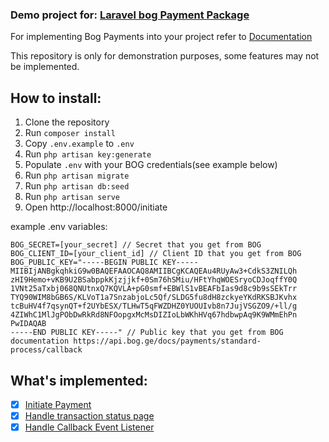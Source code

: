 ### Demo project for: [Laravel bog Payment Package](https://github.com/nikajorjika/laravel-bog-payment)

For implementing Bog Payments into your project refer to [Documentation](https://github.com/nikajorjika/laravel-bog-payment)

This repository is only for demonstration purposes, some features may not be implemented.

## How to install:
1. Clone the repository
2. Run `composer install`
3. Copy `.env.example` to `.env`
4. Run `php artisan key:generate`
5. Populate `.env` with your BOG credentials(see example below)
6. Run `php artisan migrate`
7. Run `php artisan db:seed`
8. Run `php artisan serve`
9. Open http://localhost:8000/initiate


example .env variables: 
```
BOG_SECRET=[your_secret] // Secret that you get from BOG
BOG_CLIENT_ID=[your_client_id] // Client ID that you get from BOG
BOG_PUBLIC_KEY="-----BEGIN PUBLIC KEY-----
MIIBIjANBgkqhkiG9w0BAQEFAAOCAQ8AMIIBCgKCAQEAu4RUyAw3+CdkS3ZNILQh
zHI9Hemo+vKB9U2BSabppkKjzjjkf+0Sm76hSMiu/HFtYhqWOESryoCDJoqffY0Q
1VNt25aTxbj068QNUtnxQ7KQVLA+pG0smf+EBWlS1vBEAFbIas9d8c9b9sSEkTrr
TYQ90WIM8bGB6S/KLVoT1a7SnzabjoLc5Qf/SLDG5fu8dH8zckyeYKdRKSBJKvhx
tcBuHV4f7qsynQT+f2UYbESX/TLHwT5qFWZDHZ0YUOUIvb8n7JujVSGZO9/+ll/g
4ZIWhC1MlJgPObDwRkRd8NFOopgxMcMsDIZIoLbWKhHVq67hdbwpAq9K9WMmEhPn
PwIDAQAB
-----END PUBLIC KEY-----" // Public key that you get from BOG documentation https://api.bog.ge/docs/payments/standard-process/callback
```

## What's implemented:

- [x] [Initiate Payment](https://github.com/nikajorjika/bog-payment-demo/blob/main/app/Http/Controllers/InitiatePaymentController.php)
- [x] [Handle transaction status page](https://github.com/nikajorjika/bog-payment-demo/blob/main/app/Http/Controllers/TransactionStatusController.php)
- [x] [Handle Callback Event Listener](https://github.com/nikajorjika/bog-payment-demo/blob/main/app/Listeners/TransactionStatusUpdateListener.php)
